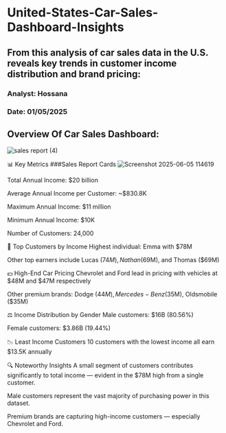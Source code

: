 # United-States-Car-Sales-Dashboard-Insights
## From this  analysis of car sales data in the U.S. reveals key trends in customer income distribution and brand pricing:
### Analyst: Hossana
### Date: 01/05/2025
## Overview Of Car Sales Dashboard:
![sales report (4)](https://github.com/user-attachments/assets/d3e5d034-2c42-4597-a178-483eb4c5f659)

📊 Key Metrics
###Sales Report Cards
![Screenshot 2025-06-05 114619](https://github.com/user-attachments/assets/99249bdb-ef17-4184-ac1a-c9e691ea93f4)

Total Annual Income: $20 billion

Average Annual Income per Customer: ~$830.8K

Maximum Annual Income: $11 million

Minimum Annual Income: $10K

Number of Customers: 24,000

👥 Top Customers by Income
Highest individual: Emma with $78M

Other top earners include Lucas ($74M), Nathan ($69M), and Thomas ($69M)

💵 High-End Car Pricing
Chevrolet and Ford lead in pricing with vehicles at $48M and $47M respectively

Other premium brands: Dodge ($44M), Mercedes-Benz ($35M), Oldsmobile ($35M)

⚖️ Income Distribution by Gender
Male customers: $16B (80.56%)

Female customers: $3.86B (19.44%)

📉 Least Income Customers
10 customers with the lowest income all earn $13.5K annually

🔍 Noteworthy Insights
A small segment of customers contributes significantly to total income — evident in the $78M high from a single customer.

Male customers represent the vast majority of purchasing power in this dataset.

Premium brands are capturing high-income customers — especially Chevrolet and Ford.
